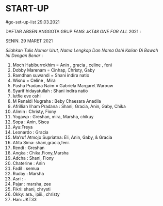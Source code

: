 # START-UP
#go-set-up-list 29.03.2021

DAFTAR ABSEN ANGGOTA GRUP *FANS JKT48 ONE FOR ALL* 2021 :

SENIN. 29 MARET 2021

_Silahkan Tulis Nomor Urut, Nama Lengkap Dan Nama Oshi Kalian Di Bawah Ini Dengan Benar_ :

01. Moch Habiburrokhim = Anin , gracia , celine , feni
02. Dobby Marenam = Cinhap, Christy, Gaby
03. Ramdhan suwandi = Shani indira natio
04. Wisnu = Celine , Mira
05. Pasha Pradana Naim = Gabriela Margaret Warouw
06. Syarif hidayatullah : Shani indira natio
07. lutfie eve oshi
08. M Renaldi Nugraha : Beby Chaesara Anadila
09. Afrillian Ilham Pradana : Shani, Gracia, Anin, Gaby, Chika
10. Alimin : Christy, Fiony
11. Yogawp : Greshan, mira, Marsha, chikuy
12. Sopa : Anin, Sisca
13. Ayu:Freya
14. Leonardo : Gracia
15. Ma'ruf Atmojo Supriatna: Eli, Anin, Gaby, & Gracia
16. Afita Sima: shani,gracia,feni.
17. Rendi : Greshan
18. Angka : Chika,Fiony,Marsha 
19. Adcha : Shani, Fiony
20. Chaterine : Anin
21. Fadil : semua
22. Ruday : Marsha
23. Asri : -
24. Pajar : marsha, zee
25. Fikri: shani, chrysti
26. Okky: ara., ipiii., christy
27. Han: JKT33
